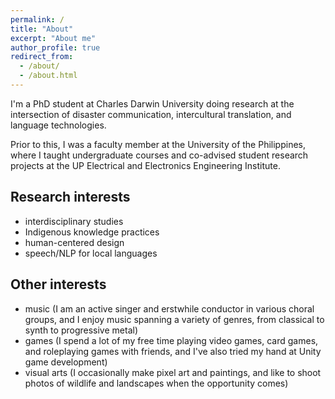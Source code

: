 ```yaml
---
permalink: /
title: "About"
excerpt: "About me"
author_profile: true
redirect_from:
  - /about/
  - /about.html
---
```


I'm a PhD student at Charles Darwin University doing research at the intersection of disaster communication, intercultural translation, and language technologies.

Prior to this, I was a faculty member at the University of the Philippines, where I taught undergraduate courses and co-advised student research projects at the UP Electrical and Electronics Engineering Institute.

Research interests
------
- interdisciplinary studies
- Indigenous knowledge practices
- human-centered design
- speech/NLP for local languages

Other interests
------
- music (I am an active singer and erstwhile conductor in various choral groups, and I enjoy music spanning a variety of genres, from classical to synth to progressive metal)
- games (I spend a lot of my free time playing video games, card games, and roleplaying games with friends, and I've also tried my hand at Unity game development)
- visual arts (I occasionally make pixel art and paintings, and like to shoot photos of wildlife and landscapes when the opportunity comes)
